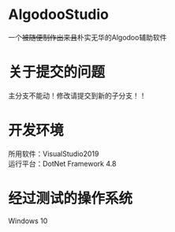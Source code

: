 # AlgodooStudio
一个~~被随便制作出来且~~朴实无华的Algodoo辅助软件

# 关于提交的问题
主分支不能动！修改请提交到新的子分支！！

# 开发环境
所用软件：VisualStudio2019  
运行平台：DotNet Framework 4.8

# 经过测试的操作系统
Windows 10
